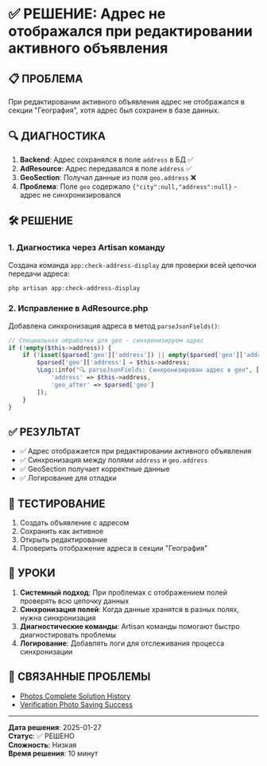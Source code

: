 # ✅ РЕШЕНИЕ: Адрес не отображался при редактировании активного объявления

## 📋 ПРОБЛЕМА
При редактировании активного объявления адрес не отображался в секции "География", хотя адрес был сохранен в базе данных.

## 🔍 ДИАГНОСТИКА
1. **Backend**: Адрес сохранялся в поле `address` в БД ✅
2. **AdResource**: Адрес передавался в поле `address` ✅  
3. **GeoSection**: Получал данные из поля `geo.address` ❌
4. **Проблема**: Поле `geo` содержало `{"city":null,"address":null}` - адрес не синхронизировался

## 🛠️ РЕШЕНИЕ

### 1. Диагностика через Artisan команду
Создана команда `app:check-address-display` для проверки всей цепочки передачи адреса:

```bash
php artisan app:check-address-display
```

### 2. Исправление в AdResource.php
Добавлена синхронизация адреса в метод `parseJsonFields()`:

```php
// Специальная обработка для geo - синхронизируем адрес
if (!empty($this->address)) {
    if (!isset($parsed['geo']['address']) || empty($parsed['geo']['address'])) {
        $parsed['geo']['address'] = $this->address;
        \Log::info("🔍 parseJsonFields: Синхронизирован адрес в geo", [
            'address' => $this->address,
            'geo_after' => $parsed['geo']
        ]);
    }
}
```

## ✅ РЕЗУЛЬТАТ
- ✅ Адрес отображается при редактировании активного объявления
- ✅ Синхронизация между полями `address` и `geo.address`
- ✅ GeoSection получает корректные данные
- ✅ Логирование для отладки

## 🧪 ТЕСТИРОВАНИЕ
1. Создать объявление с адресом
2. Сохранить как активное
3. Открыть редактирование
4. Проверить отображение адреса в секции "География"

## 📝 УРОКИ
1. **Системный подход**: При проблемах с отображением полей проверять всю цепочку данных
2. **Синхронизация полей**: Когда данные хранятся в разных полях, нужна синхронизация
3. **Диагностические команды**: Artisan команды помогают быстро диагностировать проблемы
4. **Логирование**: Добавлять логи для отслеживания процесса синхронизации

## 🔗 СВЯЗАННЫЕ ПРОБЛЕМЫ
- [Photos Complete Solution History](./PHOTOS_COMPLETE_SOLUTION_HISTORY.md)
- [Verification Photo Saving Success](./VERIFICATION_PHOTO_SAVING_SUCCESS.md)

---
**Дата решения**: 2025-01-27  
**Статус**: ✅ РЕШЕНО  
**Сложность**: Низкая  
**Время решения**: 10 минут
